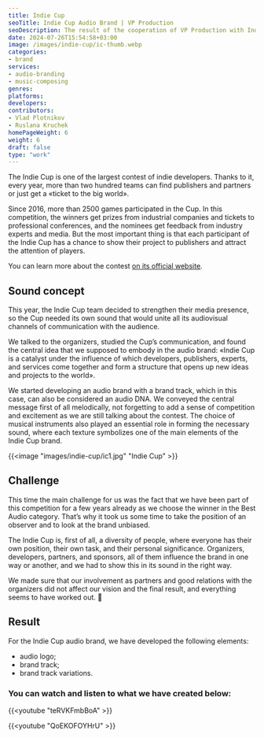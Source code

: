 ```yaml
---
title: Indie Cup
seoTitle: Indie Cup Audio Brand | VP Production
seoDescription: The result of the cooperation of VP Production with Indie Cup contest. We talk about the sound concept, main challenge, and final result.
date: 2024-07-26T15:54:58+03:00
image: /images/indie-cup/ic-thumb.webp
categories:
- brand
services:
- audio-branding
- music-composing
genres:
platforms:
developers:
contributors:
- Vlad Plotnikov
- Ruslana Kruchek
homePageWeight: 6
weight: 6
draft: false
type: "work"
---
```


The Indie Cup is one of the largest contest of indie developers. Thanks to it, every year, more than two hundred teams can find publishers and partners or just get a «ticket to the big world».

Since 2016, more than 2500 games participated in the Cup. In this competition, the winners get prizes from industrial companies and tickets to professional conferences, and the nominees get feedback from industry experts and media. But the most important thing is that each participant of the Indie Cup has a chance to show their project to publishers and attract the attention of players.

You can learn more about the contest [on its official website](https://indiecup.net/).

## Sound concept

This year, the Indie Cup team decided to strengthen their media presence, so the Cup needed its own sound that would unite all its audiovisual channels of communication with the audience.

We talked to the organizers, studied the Cup’s communication, and found the central idea that we supposed to embody in the audio brand: «Indie Cup is a catalyst under the influence of which developers, publishers, experts, and services come together and form a structure that opens up new ideas and projects to the world».

We started developing an audio brand with a brand track, which in this case, can also be considered an audio DNA. We conveyed the central message first of all melodically, not forgetting to add a sense of competition and excitement as we are still talking about the contest. The choice of musical instruments also played an essential role in forming the necessary sound, where each texture symbolizes one of the main elements of the Indie Cup brand.

{{<image "images/indie-cup/ic1.jpg" "Indie Cup"  >}}

## Challenge

This time the main challenge for us was the fact that we have been part of this competition for a few years already as we choose the winner in the Best Audio category. That’s why it took us some time to take the position of an observer and to look at the brand unbiased.

The Indie Cup is, first of all, a diversity of people, where everyone has their own position, their own task, and their personal significance. Organizers, developers, partners, and sponsors, all of them influence the brand in one way or another, and we had to show this in its sound in the right way.

We made sure that our involvement as partners and good relations with the organizers did not affect our vision and the final result, and everything seems to have worked out. 🙂

## Result

For the Indie Cup audio brand, we have developed the following elements:

- audio logo;
- brand track;
- brand track variations.

### You can watch and listen to what we have created below:

{{<youtube "teRVKFmbBoA" >}}

{{<youtube "QoEKOFOYHrU" >}}
